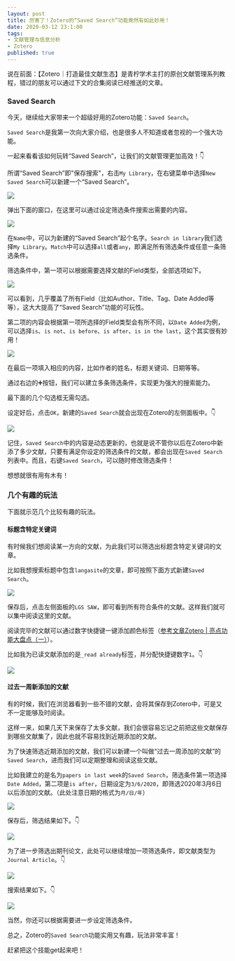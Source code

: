```yaml
---
layout: post
title: 厉害了！Zotero的“Saved Search”功能竟然有如此妙用！
date: 2020-03-12 23:1:00
tags: 
- 文献管理与信息分析
- Zotero
published: true
---
```


说在前面：【Zotero｜打造最佳文献生态】是青柠学术主打的原创文献管理系列教程，错过的朋友可以通过下文的合集阅读已经推送的文章。

### Saved Search

今天，继续给大家带来一个超级好用的Zotero功能：`Saved Search`。

`Saved Search`是我第一次向大家介绍，也是很多人不知道或者忽视的一个强大功能。

一起来看看该如何玩转“Saved Search”，让我们的文献管理更加高效！👇

所谓“Saved Search”即"保存搜索"，右击`My Library`，在右键菜单中选择`New Saved Search`可以新建一个“Saved Search”。

![](https://tva1.sinaimg.cn/large/00831rSTly1gcrltaraw9j315l0oqk5l.jpg)

弹出下面的窗口，在这里可以通过设定筛选条件搜索出需要的内容。

![](https://tva1.sinaimg.cn/large/00831rSTly1gcrlwwbymxj30nz090t96.jpg)

在`Name`中，可以为新建的“Saved Search”起个名字。`Search in library`我们选择`My Library`。`Match`中可以选择`all`或者`any`，即满足所有筛选条件或任意一条筛选条件。

筛选条件中，第一项可以根据需要选择文献的Field类型，全部选项如下。

![](https://tva1.sinaimg.cn/large/00831rSTly1gcrm4mezv3j315n0ontg1.jpg)

可以看到，几乎覆盖了所有Field（比如Author、Title、Tag、Date Added等等），这大大提高了“Saved Search”功能的可玩性。

第二项的内容会根据第一项所选择的Field类型会有所不同，以`Date Added`为例，可以选择`is`、`is not`、`is before`、`is after`、`is in the last`，这个其实很有妙用！

![](https://tva1.sinaimg.cn/large/00831rSTly1gcrmcrm2x1j30nw08vwez.jpg)

在最后一项填入相应的内容，比如作者的姓名，标题关键词、日期等等。

通过右边的➕按钮，我们可以建立多条筛选条件，实现更为强大的搜索能力。

最下面的几个勾选框无需勾选。

设定好后，点击`OK`，新建的`Saved Search`就会出现在Zotero的左侧面板中。👇

![](https://tva1.sinaimg.cn/large/00831rSTly1gcrmmwa1gnj315n0oi122.jpg)

记住，`Saved Search`中的内容是动态更新的，也就是说不管你以后在Zotero中新添了多少文献，只要有满足你设定的筛选条件的文献，都会出现在`Saved Search`列表中。而且，右键`Saved Search`，可以随时修改筛选条件！

想想就很有用有木有！

### 几个有趣的玩法

下面就示范几个比较有趣的玩法。

#### 标题含特定关键词

有时候我们想阅读某一方向的文献，为此我们可以筛选出标题含特定关键词的文章。

比如我想搜索标题中包含`langasite`的文章，即可按照下面方式新建`Saved Search`。

![](https://tva1.sinaimg.cn/large/00831rSTly1gcrmtcbr3tj30nz0900t8.jpg)

保存后，点击左侧面板的`LGS SAW`，即可看到所有符合条件的文献。这样我们就可以集中阅读这里的文献。

阅读完毕的文献可以通过数字快捷键一键添加颜色标签（[参考文章Zotero | 亮点功能大盘点（一）](https://mp.weixin.qq.com/s/lopwSbBNqmV3FnB4JluKWw)）。

比如我为已读文献添加的是`_read already`标签，并分配快捷键数字`1`。👇

![](https://tva1.sinaimg.cn/large/00831rSTly1gcrmxzip1sj315o0ou466.jpg)

#### 过去一周新添加的文献

有的时候，我们在浏览器看到一些不错的文献，会将其保存到Zotero中，可是又不一定能够及时阅读。

这样一来，如果几天下来保存了太多文献，我们会很容易忘记之前把这些文献保存到哪些文献集了，因此也就不容易找到近期添加的文献。

为了快速筛选近期添加的文献，我们可以新建一个叫做“过去一周添加的文献”的`Saved Search`，进而我们可以定期整理和阅读这些文献。

比如我建立的是名为`papers in last week`的`Saved Search`，筛选条件第一项选择`Date Added`，第二项是`is after`，日期设定为`3/6/2020`，即筛选2020年3月6日以后添加的文献。（此处注意日期的格式为`月/日/年`）

![](https://tva1.sinaimg.cn/large/00831rSTly1gcrnaovbwjj30nz0903z0.jpg)

保存后，筛选结果如下。👇

![](https://tva1.sinaimg.cn/large/00831rSTly1gcrneo24s6j315o0ouk29.jpg)

为了进一步筛选出期刊论文，此处可以继续增加一项筛选条件，即文献类型为`Journal Article`。👇

![](https://tva1.sinaimg.cn/large/00831rSTly1gcrnibsissj30nz09u74y.jpg)

搜索结果如下。👇

![](https://tva1.sinaimg.cn/large/00831rSTly1gcrnjded6ej315o0ou46m.jpg)

当然，你还可以根据需要进一步设定筛选条件。

总之，Zotero的`Saved Search`功能实用又有趣，玩法非常丰富！

赶紧把这个技能get起来吧！